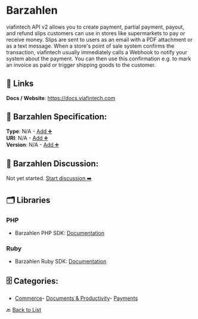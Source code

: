 # Barzahlen

viafintech API v2 allows you to create payment, partial payment, payout, and refund slips customers can use in stores like supermarkets to pay or receive money. Slips are sent to users as an email with a PDF attachment or as a text message. When a store's point of sale system confirms the transaction, viafintech usually immediately calls a Webhook to notify your system about the payment. You can then use this confirmation e.g. to mark an invoice as paid or trigger shipping goods to the customer.

##  🔗 Links
**Docs / Website**: https://docs.viafintech.com

## 🧬 Barzahlen Specification:
**Type**: N/A - [Add ➕](https://github.com/apis-list/apis-list/edit/main/apis.yaml#L1244)  
**URI**: N/A - [Add ➕](https://github.com/apis-list/apis-list/edit/main/apis.yaml#L1244)  
**Version**: N/A - [Add ➕](https://github.com/apis-list/apis-list/edit/main/apis.yaml#L1244)

## 💬 Barzahlen Discussion:
Not yet started. [Start discussion ➡️](https://github.com/apis-list/apis-list/discussions/new)

## 🗂️ Libraries
### PHP
- Barzahlen PHP SDK: [Documentation](https://github.com/Barzahlen/Barzahlen-PHP)
### Ruby
- Barzahlen Ruby SDK: [Documentation](https://github.com/Barzahlen/Barzahlen-Ruby)


## 🗄️ Categories:
- [Commerce](https://github.com/apis-list/apis-list#commerce-)- [Documents & Productivity](https://github.com/apis-list/apis-list#documents--productivity-)- [Payments](https://github.com/apis-list/apis-list#payments-)

🔙  [Back to List](https://github.com/apis-list/apis-list)
